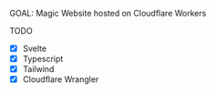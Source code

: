 GOAL: Magic Website hosted on Cloudflare Workers

TODO

- [x] Svelte
- [x] Typescript
- [x] Tailwind
- [x] Cloudflare Wrangler